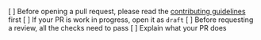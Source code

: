[ ] Before opening a pull request, please read the [contributing guidelines](https://github.com/fooswap/foo-uikit/blob/master/CONTRIBUTING.md) first
[ ] If your PR is work in progress, open it as `draft`
[ ] Before requesting a review, all the checks need to pass
[ ] Explain what your PR does

